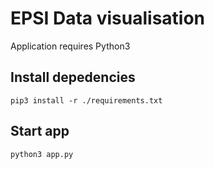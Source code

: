 # EPSI Data visualisation
Application requires Python3
## Install depedencies 
```
pip3 install -r ./requirements.txt
```
## Start app
```
python3 app.py
```